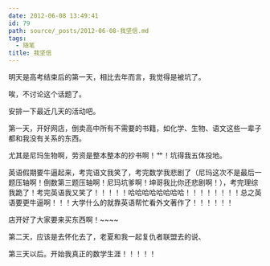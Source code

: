 ```yaml
---
date: 2012-06-08 13:49:41
id: 79
path: source/_posts/2012-06-08-我坚信.md
tags:
  - 随笔
title: 我坚信
---
```


明天是高考结束后的第一天，相比去年而言，我觉得是被坑了。

唉，不讨论这个话题了。

安排一下最近几天的活动吧。

第一天，开好网店，倒卖高中所有不需要的书籍，如化学、生物、语文这些一辈子都和我没有关系的东西。

尤其是尼玛生物啊，劳资是整本整本的抄书啊！艹！坑得我五体投地。

英语假期要牛逼起来，考完语文我笑了，考完数学我悲剧了（尼玛这次不是最后一题压轴啊！倒数第三题压轴啊！尼玛坑爹啊！坤哥我比你还悲剧啊！），考完理综我跪了！考完英语我又笑了！！！！！哈哈哈哈哈哈哈哈！！！！！！！！总之英语要更牛逼啊！！！大学什么的就靠英语帮忙看外文著作了！！！！！！

店开好了大家要来买东西啊！~~~~

第二天，应该是去怀化去了，老夏和我一起复仇者联盟去的说、

第三天以后。开始我真正的数学生涯！！！！！